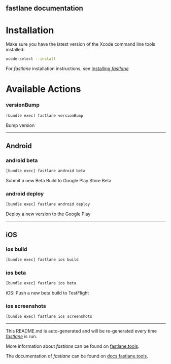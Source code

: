 ## fastlane documentation

# Installation

Make sure you have the latest version of the Xcode command line tools installed:

```sh
xcode-select --install
```

For _fastlane_ installation instructions, see [Installing _fastlane_](https://docs.fastlane.tools/#installing-fastlane)

# Available Actions

### versionBump

```sh
[bundle exec] fastlane versionBump
```

Bump version

---

## Android

### android beta

```sh
[bundle exec] fastlane android beta
```

Submit a new Beta Build to Google Play Store Beta

### android deploy

```sh
[bundle exec] fastlane android deploy
```

Deploy a new version to the Google Play

---

## iOS

### ios build

```sh
[bundle exec] fastlane ios build
```

### ios beta

```sh
[bundle exec] fastlane ios beta
```

iOS: Push a new beta build to TestFlight

### ios screenshots

```sh
[bundle exec] fastlane ios screenshots
```

---

This README.md is auto-generated and will be re-generated every time [_fastlane_](https://fastlane.tools) is run.

More information about _fastlane_ can be found on [fastlane.tools](https://fastlane.tools).

The documentation of _fastlane_ can be found on [docs.fastlane.tools](https://docs.fastlane.tools).
